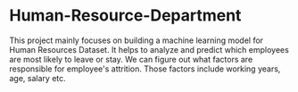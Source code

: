 # Human-Resource-Department
This project mainly focuses on building a machine learning model for Human Resources Dataset.
It helps to analyze and predict which employees are most likely to leave or stay.
We can figure out  what factors are responsible for employee's attrition.
Those factors include working years, age, salary etc.
